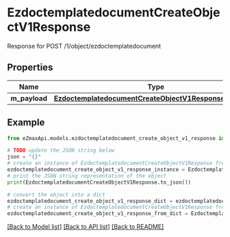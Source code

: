 # EzdoctemplatedocumentCreateObjectV1Response

Response for POST /1/object/ezdoctemplatedocument

## Properties

Name | Type | Description | Notes
------------ | ------------- | ------------- | -------------
**m_payload** | [**EzdoctemplatedocumentCreateObjectV1ResponseMPayload**](EzdoctemplatedocumentCreateObjectV1ResponseMPayload.md) |  | 

## Example

```python
from eZmaxApi.models.ezdoctemplatedocument_create_object_v1_response import EzdoctemplatedocumentCreateObjectV1Response

# TODO update the JSON string below
json = "{}"
# create an instance of EzdoctemplatedocumentCreateObjectV1Response from a JSON string
ezdoctemplatedocument_create_object_v1_response_instance = EzdoctemplatedocumentCreateObjectV1Response.from_json(json)
# print the JSON string representation of the object
print(EzdoctemplatedocumentCreateObjectV1Response.to_json())

# convert the object into a dict
ezdoctemplatedocument_create_object_v1_response_dict = ezdoctemplatedocument_create_object_v1_response_instance.to_dict()
# create an instance of EzdoctemplatedocumentCreateObjectV1Response from a dict
ezdoctemplatedocument_create_object_v1_response_from_dict = EzdoctemplatedocumentCreateObjectV1Response.from_dict(ezdoctemplatedocument_create_object_v1_response_dict)
```
[[Back to Model list]](../README.md#documentation-for-models) [[Back to API list]](../README.md#documentation-for-api-endpoints) [[Back to README]](../README.md)



